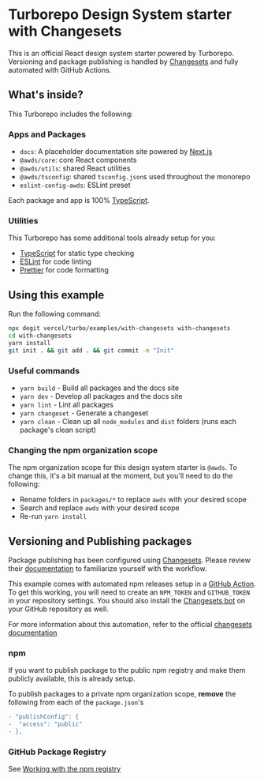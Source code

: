 # Turborepo Design System starter with Changesets

This is an official React design system starter powered by Turborepo. Versioning
and package publishing is handled by
[Changesets](https://github.com/changesets/changesets) and fully automated with
GitHub Actions.

## What's inside?

This Turborepo includes the following:

### Apps and Packages

- `docs`: A placeholder documentation site powered by
  [Next.js](https://nextjs.org/)
- `@awds/core`: core React components
- `@awds/utils`: shared React utilities
- `@awds/tsconfig`: shared `tsconfig.json`s used throughout the monorepo
- `eslint-config-awds`: ESLint preset

Each package and app is 100% [TypeScript](https://www.typescriptlang.org/).

### Utilities

This Turborepo has some additional tools already setup for you:

- [TypeScript](https://www.typescriptlang.org/) for static type checking
- [ESLint](https://eslint.org/) for code linting
- [Prettier](https://prettier.io) for code formatting

## Using this example

Run the following command:

```sh
npx degit vercel/turbo/examples/with-changesets with-changesets
cd with-changesets
yarn install
git init . && git add . && git commit -m "Init"
```

### Useful commands

- `yarn build` - Build all packages and the docs site
- `yarn dev` - Develop all packages and the docs site
- `yarn lint` - Lint all packages
- `yarn changeset` - Generate a changeset
- `yarn clean` - Clean up all `node_modules` and `dist` folders (runs each
  package's clean script)

### Changing the npm organization scope

The npm organization scope for this design system starter is `@awds`. To change
this, it's a bit manual at the moment, but you'll need to do the following:

- Rename folders in `packages/*` to replace `awds` with your desired scope
- Search and replace `awds` with your desired scope
- Re-run `yarn install`

## Versioning and Publishing packages

Package publishing has been configured using
[Changesets](https://github.com/changesets/changesets). Please review their
[documentation](https://github.com/changesets/changesets#documentation) to
familiarize yourself with the workflow.

This example comes with automated npm releases setup in a
[GitHub Action](https://github.com/changesets/action). To get this working, you
will need to create an `NPM_TOKEN` and `GITHUB_TOKEN` in your repository
settings. You should also install the
[Changesets bot](https://github.com/apps/changeset-bot) on your GitHub
repository as well.

For more information about this automation, refer to the official
[changesets documentation](https://github.com/changesets/changesets/blob/main/docs/automating-changesets.md)

### npm

If you want to publish package to the public npm registry and make them publicly
available, this is already setup.

To publish packages to a private npm organization scope, **remove** the
following from each of the `package.json`'s

```diff
- "publishConfig": {
-  "access": "public"
- },
```

### GitHub Package Registry

See
[Working with the npm registry](https://docs.github.com/en/packages/working-with-a-github-packages-registry/working-with-the-npm-registry#publishing-a-package-using-publishconfig-in-the-packagejson-file)
